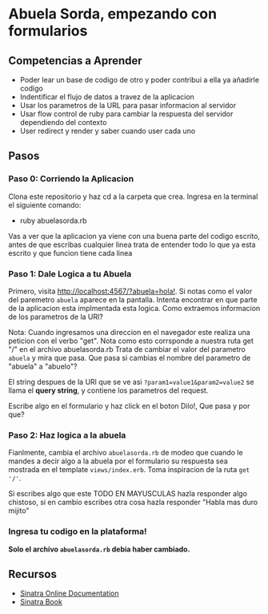 # Abuela Sorda, empezando con formularios

## Competencias a Aprender

* Poder lear un base de codigo de otro y poder contribui a ella ya añadirle codigo
* Indentificar el flujo de datos a travez de la aplicacion
* Usar los parametros de la URL para pasar informacion al servidor
* Usar flow control de ruby para cambiar la respuesta del servidor dependiendo del contexto
* User redirect y render y saber cuando user cada uno


## Pasos

### Paso 0: Corriendo la Aplicacion

Clona este repositorio y haz cd a la carpeta que crea. Ingresa en la terminal el siguiente comando:

* ruby abuelasorda.rb

Vas a ver que la aplicacion ya viene con una buena parte del codigo escrito, antes de que escribas cualquier linea trata de entender todo lo que ya esta escrito y que funcion tiene cada linea

### Paso 1: Dale Logica a tu Abuela

Primero, visita [http://localhost:4567/?abuela=hola!](http://localhost:4567/?abuela=hola!).  Si notas como el valor del paremetro `abuela` aparece en la pantalla.  Intenta encontrar en que parte de la aplicacion esta implmentada esta logica.  Como extraemos informacion de los parametros de la URl?

Nota: Cuando ingresamos una direccion en el navegador este realiza una peticion con el verbo "get". Nota como esto corrsponde a nuestra ruta get "/" en el archivo abuelasorda.rb
Trata de cambiar el valor del parametro `abuela` y mira que pasa. Que pasa si cambias el nombre del parametro de "abuela" a "abuelo"?

El string despues de la URl que se ve asi  `?param1=value1&param2=value2` se llama el  **query string**, y contiene los parametros del request.

Escribe algo en el formulario y haz click en el boton Dilo!,  Que pasa y por que?

### Paso 2:  Haz logica a la abuela

Fianlmente, cambia el archivo `abuelasorda.rb` de modeo que cuando le mandes a decir algo a la abuela por el formulario su respuesta sea mostrada en el template  `views/index.erb`. Toma inspiracion de la ruta `get '/'`.

Si escribes algo que este TODO EN MAYUSCULAS hazla responder algo chistoso, si en cambio escribes otra cosa hazla responder "Habla mas duro mijito"


### Ingresa tu codigo en la plataforma!

**Solo el archivo  `abuelasorda.rb` debia haber cambiado.**

## Recursos

* [Sinatra Online Documentation][Sinatra]
* [Sinatra Book][Sinatra Book]

[Sinatra documentation]: http://www.sinatrarb.com/intro
[browser redirect]: http://www.sinatrarb.com/intro#Browser%20Redirect
[handlers section]: http://sinatra-book.zencephalon.com/#handlers
[Sinatra Book]: http://sinatra-book.zencephalon.com/
[Sinatra]: http://www.sinatrarb.com/
